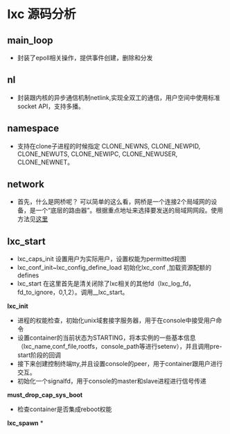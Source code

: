 # lxc 源码分析

## main_loop 
* 封装了epoll相关操作，提供事件创建，删除和分发

## nl 
* 封装跟内核的异步通信机制netlink,实现全双工的通信，用户空间中使用标准socket API，支持多播。

## namespace 
*  支持在clone子进程的时候指定	CLONE_NEWNS, CLONE_NEWPID, CLONE_NEWUTS, CLONE_NEWIPC,
	CLONE_NEWUSER, CLONE_NEWNET。

## network 
*  首先，什么是网桥呢？ 可以简单的这么看，网桥是一个连接2个局域网的设备，是一个“底层的路由器”。根据重点地址来选择要发送的局域网网段。使用方法见[这里](http://wiki.dzsc.com/info/8659.html)


## lxc_start
*  lxc_caps_init  设置用户为实际用户，设置权能为permitted视图
*  lxc_conf_init~lxc_config_define_load   初始化lxc_conf ,加载资源配额的defines
*  lxc_start  在这里首先是清关闭除了lxc相关的其他fd（lxc_log_fd，fd_to_ignore，0,1,2）。调用__lxc_start。

> 
**lxc_init** 
* 进程的权能检查，初始化unix域套接字服务器，用于在console中接受用户命令
* 设置container的当前状态为STARTING，将本实例的一些基本信息（lxc_name,conf_file,rootfs，console_path等进行setenv），并且调用pre-start阶段的回调
* 接下来创建控制终端tty,并且设置console的peer，用于container跟用户进行交互。
* 初始化一个signalfd，用于console的master和slave进程进行信号传递

>
**must_drop_cap_sys_boot**  
* 检查container是否集成reboot权能

>
**lxc_spawn**
* 
